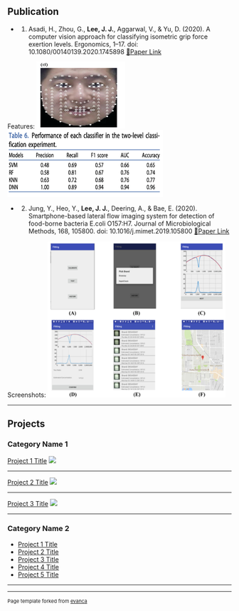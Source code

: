 ## Publication
* 1. Asadi, H., Zhou, G., **Lee, J. J.**, Aggarwal, V., & Yu, D. (2020). A computer vision approach for classifying isometric grip force exertion levels. Ergonomics, 1–17. doi: 10.1080/00140139.2020.1745898 [:page_facing_up:Paper Link](https://www.tandfonline.com/doi/figure/10.1080/00140139.2020.1745898?scroll=top&needAccess=true)
<div>
    Features: <img src="images/face.png" height=150 width=200/><img src="images/table6.png" height=150 width=350/>
</div>



* 2. Jung, Y., Heo, Y., **Lee, J. J.**, Deering, A., & Bae, E. (2020). Smartphone-based lateral flow imaging system for detection of food-borne bacteria E.coli O157:H7. Journal of Microbiological Methods, 168, 105800. doi: 10.1016/j.mimet.2019.105800 [:page_facing_up:Paper Link](https://www.sciencedirect.com/science/article/pii/S0167701219308942?via%3Dihub)
<div>
    Screenshots: <img src="images/MEPaper.png" height=350 width=400 />
</div>

---
## Projects
### Category Name 1 

[Project 1 Title](/sample_page)
<img src="images/dummy_thumbnail.jpg?raw=true"/>

---
[Project 2 Title](/pdf/sample_presentation.pdf)
<img src="images/dummy_thumbnail.jpg?raw=true"/>

---
[Project 3 Title](http://example.com/)
<img src="images/dummy_thumbnail.jpg?raw=true"/>

---

### Category Name 2

- [Project 1 Title](http://example.com/)
- [Project 2 Title](http://example.com/)
- [Project 3 Title](http://example.com/)
- [Project 4 Title](http://example.com/)
- [Project 5 Title](http://example.com/)

---




---
<p style="font-size:11px">Page template forked from <a href="https://github.com/evanca/quick-portfolio">evanca</a></p>
<!-- Remove above link if you don't want to attibute -->
